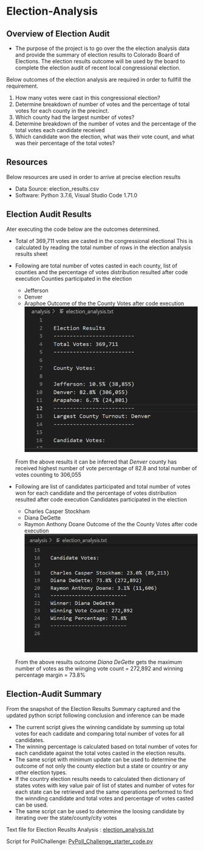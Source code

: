 # Election-Analysis

## Overview of Election Audit

- The purpose of the project is to go over the the election analysis data and provide the summary of election results to Colorado Board of Elections. The election results outcome will be used by the board to complete the election audit of recent local congressional election.

Below outcomes of the election analysis are required in order to fullfill the requirement.

1. How many votes were cast in this congressional election?
2. Determine breakdown of number of votes and the percentage of total votes for each county in the precinct. 
3. Which county had the largest number of votes?
4. Determine breakdown of the number of votes and the percentage of the total votes each candidate received
5. Which candidate won the election, what was their vote count, and what was their percentage of the total votes?

## Resources

Below resources are used in order to arrive at precise election results 

- Data Source: election_results.csv
- Software: Python 3.7.6, Visual Studio Code 1.71.0

## Election Audit Results

Ater executing the code below are the outcomes determined.

- Total of 369,711 votes are casted in the congressional electional
    This is calculated by reading the total number of rows in the election analysis results sheet
- Following are total number of votes casted in each county, list of counties and the percentage of votes distribution resulted after code execution 
   Counties participated in the election
    - Jefferson
    - Denver
    - Araphoe
      Outcome of the the County Votes after code execution
      ![Results_CountyVotes_Snapshot](Resources/Results_CountyVotes_Snapshot.png)
    
    From the above results it can be inferred that *Denver* county has received highest number of vote percentage of 82.8 and total number of votes counting to 306,055  

- Following are list of candidates participated and total number of votes won for each candidate and the percentage of votes distribution resulted after code execution 
   Candidates participated in the election
    - Charles Casper Stockham
    - Diana DeGette
    - Raymon Anthony Doane
      Outcome of the the County Votes after code execution
     ![Results_CandidateVotes_Snapshot](Resources/Results_CandidateVotes_Snapshot.png)
     
    From the above results outcome *Diana DeGette* gets the maximum number of votes as the wiinging vote count = 272,892 and winning percentage margin = 73.8%

## Election-Audit Summary

From the snapshot of the Election Results Summary captured and the updated python script following conclusion and inference can be made
 
- The current script gives the winning candidate by summing up total votes for each cadidate and comparing total number of votes for all candidates. 
- The winning percentage is calculated based on total number of votes for each candidate against the total votes casted in the election results.
- The same script with minimum update can be used to determine the outcome of not only the county election but a state or country or any other election types.
- If the country election results needs to calculated then dictionary of states votes with key value pair of list of states and number of votes for each state can be retrieved and the same operations performed to find the  winnding candidate and total votes and percentage of votes casted can be used.
- The same script can be used to determine the loosing candidate by iterating over the state/county/city votes 


Text file for Election Reuslts Analysis : [election_analysis.txt](https://github.com/Ghousiya9891/Election-Analysis/tree/main/analysis)

Script for PollChallenge: [PyPoll_Challenge_starter_code.py](https://github.com/Ghousiya9891/Election-Analysis/blob/main/PyPoll_Challenge_starter_code.py)
